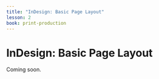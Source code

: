 ```yaml
---
title: "InDesign: Basic Page Layout"
lesson: 2
book: print-production
---
```


# InDesign: Basic Page Layout
Coming soon.
